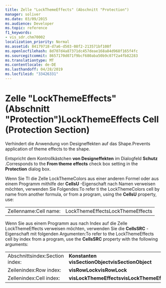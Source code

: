 ```yaml
---
title: Zelle "LockThemeEffects" (Abschnitt "Protection")
manager: soliver
ms.date: 03/09/2015
ms.audience: Developer
ms.topic: reference
f1_keywords:
- vis_sdr.chm70002
localization_priority: Normal
ms.assetid: 84179718-d7a6-d503-08f2-213571bf108f
ms.openlocfilehash: 8d707d4a87371dc457deae168a84d968f165f4fc
ms.sourcegitcommit: 8657170d071f9bcf680aba50b9c07f2a4fb82283
ms.translationtype: MT
ms.contentlocale: de-DE
ms.lasthandoff: 04/28/2019
ms.locfileid: "33426331"
---
```

# <a name="lockthemeeffects-cell-protection-section"></a><span data-ttu-id="48948-102">Zelle "LockThemeEffects" (Abschnitt "Protection")</span><span class="sxs-lookup"><span data-stu-id="48948-102">LockThemeEffects Cell (Protection Section)</span></span>

<span data-ttu-id="48948-103">Verhindert die Anwendung von Designeffekten auf das Shape.</span><span class="sxs-lookup"><span data-stu-id="48948-103">Prevents application of theme effects to the shape.</span></span> 
  
<span data-ttu-id="48948-104">Entspricht dem Kontrollkästchen **von Designeffekten** im Dialogfeld **Schutz** .</span><span class="sxs-lookup"><span data-stu-id="48948-104">Corresponds to the **From theme effects** check box setting in the **Protection** dialog box.</span></span> 
  
<span data-ttu-id="48948-105">Wenn Sie TI die Zelle LockThemeColors aus einer anderen Formel oder aus einem Programm mithilfe der **CellsU** -Eigenschaft nach Namen verweisen möchten, verwenden Sie Folgendes:</span><span class="sxs-lookup"><span data-stu-id="48948-105">To refer ti the LockThemeColors cell by name from another formula, or from a program, using the **CellsU** property, use:</span></span> 
  
|||
|:-----|:-----|
|<span data-ttu-id="48948-106">Zellenname:</span><span class="sxs-lookup"><span data-stu-id="48948-106">Cell name:</span></span>  <br/> |<span data-ttu-id="48948-107">LockThemeEffects</span><span class="sxs-lookup"><span data-stu-id="48948-107">LockThemeEffects</span></span>  <br/> |
   
<span data-ttu-id="48948-108">Wenn Sie aus einem Programm aus nach Index auf die Zelle LockThemeEffects verweisen möchten, verwenden Sie die **CellsSRC** -Eigenschaft mit folgenden Argumenten:</span><span class="sxs-lookup"><span data-stu-id="48948-108">To refer to the LockThemeEffects cell by index from a program, use the **CellsSRC** property with the following arguments:</span></span> 
  
|||
|:-----|:-----|
|<span data-ttu-id="48948-109">Abschnittsindex:</span><span class="sxs-lookup"><span data-stu-id="48948-109">Section index:</span></span>  <br/> |<span data-ttu-id="48948-110">**Konstanten visSectionObject**</span><span class="sxs-lookup"><span data-stu-id="48948-110">**visSectionObject**</span></span> <br/> |
|<span data-ttu-id="48948-111">Zeilenindex:</span><span class="sxs-lookup"><span data-stu-id="48948-111">Row index:</span></span>  <br/> |<span data-ttu-id="48948-112">**visRowLock**</span><span class="sxs-lookup"><span data-stu-id="48948-112">**visRowLock**</span></span> <br/> |
|<span data-ttu-id="48948-113">Zellenindex:</span><span class="sxs-lookup"><span data-stu-id="48948-113">Cell index:</span></span>  <br/> |<span data-ttu-id="48948-114">**visLockThemeEffects**</span><span class="sxs-lookup"><span data-stu-id="48948-114">**visLockThemeEffects**</span></span> <br/> |
   

